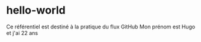 # hello-world
Ce référentiel est destiné à la pratique du flux GitHub
Mon prénom est Hugo et j'ai 22 ans
